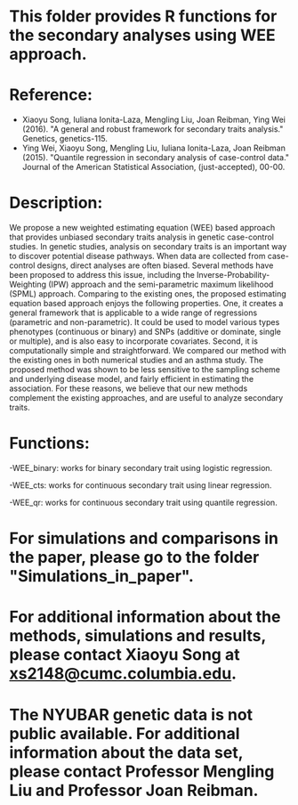
# This folder provides R functions for the secondary analyses using WEE approach.

# Reference: 
 - Xiaoyu Song, Iuliana Ionita-Laza, Mengling Liu, Joan Reibman, Ying Wei (2016). "A general and robust framework for secondary traits analysis." Genetics, genetics-115.
 - Ying Wei, Xiaoyu Song, Mengling Liu, Iuliana Ionita-Laza, Joan Reibman (2015). "Quantile regression in secondary analysis of case-control data." Journal of the American Statistical Association, (just-accepted), 00-00.

# Description: 
We propose a new weighted estimating equation (WEE) based approach that provides unbiased secondary traits analysis in genetic case-control studies. In genetic studies, analysis on secondary traits is an important way to discover potential disease pathways. When data are collected from case-control designs, direct analyses are often biased. Several methods have been proposed to address this issue, including the Inverse-Probability-Weighting (IPW) approach and the semi-parametric maximum likelihood (SPML) approach. Comparing to the existing ones, the proposed estimating equation based approach enjoys the following properties. One, it creates a general framework that is applicable to a wide range of regressions (parametric and non-parametric). It could be used to model various types phenotypes (continuous or binary) and SNPs (additive or dominate, single or multiple), and is also easy to incorporate covariates. Second, it is computationally simple and straightforward. We compared our method with the existing ones in both numerical studies and an asthma study. The proposed method was shown to be less sensitive to the sampling scheme and underlying disease model, and fairly efficient in estimating the association. For these reasons, we believe that our new methods complement the existing approaches, and are useful to analyze secondary traits. 

# Functions:
  -WEE_binary: works for binary secondary trait using logistic regression.
  
  -WEE_cts: works for continuous secondary trait using linear regression.
  
  -WEE_qr: works for continuous secondary trait using quantile regression.

# For simulations and comparisons in the paper, please go to the folder "Simulations_in_paper".
# For additional information about the methods, simulations and results, please contact Xiaoyu Song at xs2148@cumc.columbia.edu.
# The NYUBAR genetic data is not public available. For additional information about the data set, please contact Professor Mengling Liu and Professor Joan Reibman. 

